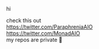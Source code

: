 hi

check this out
<br>
https://twitter.com/ParaphreniaAIO
<br>
https://twitter.com/MonadAIO
<br>
my repos are private 🤕
